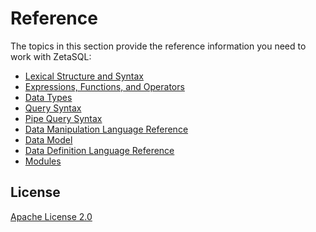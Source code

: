

<!-- mdlint off(WHITESPACE_LINE_LENGTH) -->

# Reference

The topics in this section provide the reference information you need to work
with ZetaSQL:

* [Lexical Structure and Syntax](lexical.md)
* [Expressions, Functions, and Operators](functions-and-operators.md)
* [Data Types](data-types.md)
* [Query Syntax](query-syntax.md)
* [Pipe Query Syntax](pipe-syntax.md)
* [Data Manipulation Language Reference](data-manipulation-language.md)
* [Data Model](data-model.md)
* [Data Definition Language Reference](data-definition-language.md)
* [Modules](modules.md)

## License

[Apache License 2.0](../LICENSE)

